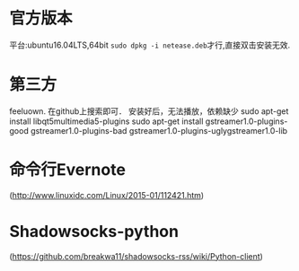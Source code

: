 # 官方版本
平台:ubuntu16.04LTS,64bit
`sudo dpkg -i netease.deb`才行,直接双击安装无效.

# 第三方
feeluown.
在github上搜索即可．
安装好后，无法播放，依赖缺少
sudo apt-get install libqt5multimedia5-plugins
sudo apt-get install gstreamer1.0-plugins-good gstreamer1.0-plugins-bad gstreamer1.0-plugins-uglygstreamer1.0-lib

# 命令行Evernote
(http://www.linuxidc.com/Linux/2015-01/112421.htm)


# Shadowsocks-python
(https://github.com/breakwa11/shadowsocks-rss/wiki/Python-client)
